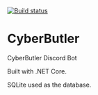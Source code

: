 [![Build status](https://ci.appveyor.com/api/projects/status/7uk4tv78tgsiwyqj?svg=true)](https://ci.appveyor.com/project/cbking-/cyberbutler)

# CyberButler
CyberButler Discord Bot

Built with .NET Core.

SQLite used as the database.
